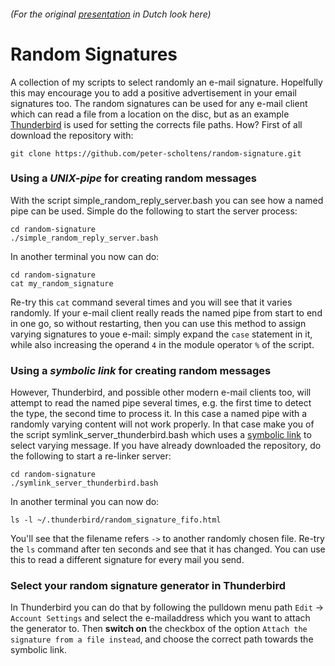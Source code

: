 ###### *(For the original [presentation](https://linuxnijmegen.nl/images/pdf/SignatureOfAnEvangelist.pdf) in Dutch look here)*

# Random Signatures

A collection of my scripts to select randomly an e-mail signature. Hopelfully this may encourage you to add a positive advertisement in your email signatures too. The random signatures can be used for any e-mail client which can read a file from a location on the disc, but as an example [Thunderbird](https://www.thunderbird.net) is used for setting the corrects file paths. How? First of all download the repository with:
```
git clone https://github.com/peter-scholtens/random-signature.git
```

### Using a *UNIX-pipe* for creating random messages
With the script simple_random_reply_server.bash you can see how a named pipe can be used. Simple do the following to start the server process:
```
cd random-signature
./simple_random_reply_server.bash
```
In another terminal you now can do:
```
cd random-signature
cat my_random_signature 
```
Re-try this `cat` command several times and you will see that it varies randomly. If your e-mail client really reads the named pipe from start to end in one go, so without restarting, then you can use this method to assign varying signatures to youe e-mail: simply expand the `case` statement in it, while also increasing the operand `4` in the module operator `%` of the script.

### Using a *symbolic link* for creating random messages

However, Thunderbird, and possible other modern e-mail clients too, will attempt to read the named pipe several times, e.g. the first time to detect the type, the second time to process it. In this case a named pipe with a randomly varying content will not work properly. In that case make you of the script symlink_server_thunderbird.bash which uses a [symbolic link](https://en.wikipedia.org/wiki/Symbolic_link) to select varying message. If you have already downloaded the repository, do the following to start a re-linker server:
```
cd random-signature
./symlink_server_thunderbird.bash
```
In another terminal you can now do:
```
ls -l ~/.thunderbird/random_signature_fifo.html
```
You'll see that the filename refers `->` to another randomly chosen file. Re-try the `ls` command after ten seconds and see that it has changed. You can use this to read a different signature for every mail you send.

### Select your random signature generator in Thunderbird
In Thunderbird you can do that by following the pulldown menu path `Edit` -> `Account Settings` and select the e-mailaddress which you want to attach the generator to. Then **switch on** the checkbox of the option `Attach the signature from a file instead`, and choose the correct path towards the symbolic link.
